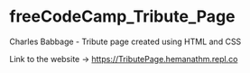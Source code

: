# freeCodeCamp_Tribute_Page
Charles Babbage - Tribute page created using HTML and CSS

Link to the website -> https://TributePage.hemanathm.repl.co

